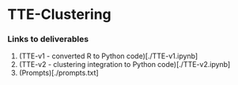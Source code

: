 # TTE-Clustering

### Links to deliverables
1. (TTE-v1 - converted R to Python code)[./TTE-v1.ipynb]
2. (TTE-v2 - clustering integration to Python code)[./TTE-v2.ipynb]
3. (Prompts)[./prompts.txt]